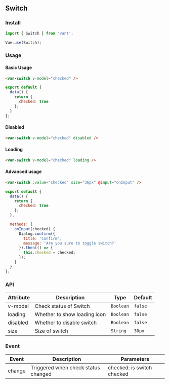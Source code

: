 ## Switch

### Install
``` javascript
import { Switch } from 'vant';

Vue.use(Switch);
```

### Usage

#### Basic Usage

```html
<van-switch v-model="checked" />
```

```javascript
export default {
  data() {
    return {
      checked: true
    };
  }
};  
```

#### Disabled

```html
<van-switch v-model="checked" disabled />
```

#### Loading


```html
<van-switch v-model="checked" loading />
```

#### Advanced usage

```html
<van-switch :value="checked" size="36px" @input="onInput" />
```

```js
export default {
  data() {
    return {
      checked: true
    };
  },

  methods: {
    onInput(checked) {
      Dialog.confirm({
        title: 'Confirm',
        message: 'Are you sure to toggle switch?'
      }).then(() => {
        this.checked = checked;
      });
    }
  }
};  
```

### API

| Attribute | Description | Type | Default |
|------|------|------|------|
| v-model | Check status of Switch | `Boolean` | `false` |
| loading | Whether to show loading icon | `Boolean` | `false` |
| disabled | Whether to disable switch | `Boolean` | `false` |
| size | Size of switch | `String` | `30px` |

### Event

| Event | Description | Parameters |
|------|------|------|
| change | Triggered when check status changed | checked: is switch checked |
